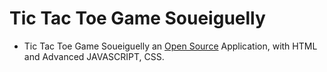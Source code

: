 # Tic Tac Toe Game Soueiguelly 
* Tic Tac Toe Game Soueiguelly an [Open Source](https://en.wikipedia.org/wiki/Open-source_model) Application, with HTML and Advanced JAVASCRIPT, CSS.
